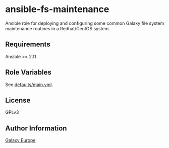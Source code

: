ansible-fs-maintenance
=======

Ansible role for deploying and configuring some common Galaxy file system maintenance routines in a Redhat/CentOS system.

Requirements
------------
Ansible >= 2.11

Role Variables
--------------
See [defaults/main.yml](defaults/main.yml).
     
License
-------
GPLv3

Author Information
------------------
[Galaxy Europe](https://galaxyproject.eu)
